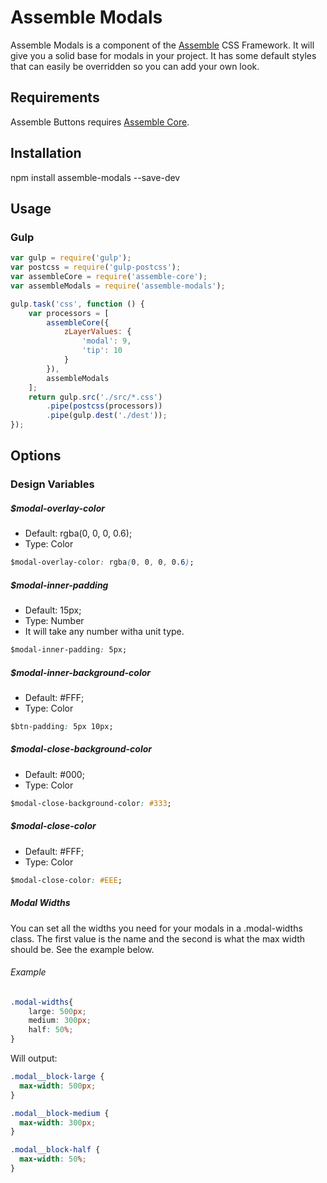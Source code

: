 [Assemble]:                http://assemblecss.com
[Assemble Core]:           https://github.com/lukelarsen/assemble-core

# Assemble Modals
Assemble Modals is a component of the [Assemble] CSS Framework. It will give you a solid base for modals in your project. It has some default styles that can easily be overridden so you can add your own look.

## Requirements
Assemble Buttons requires [Assemble Core].

## Installation
npm install assemble-modals --save-dev

## Usage
### Gulp
```js
var gulp = require('gulp');
var postcss = require('gulp-postcss');
var assembleCore = require('assemble-core');
var assembleModals = require('assemble-modals');

gulp.task('css', function () {
    var processors = [
        assembleCore({
            zLayerValues: {
                'modal': 9,
                'tip': 10
            }
        }),
        assembleModals
    ];
    return gulp.src('./src/*.css')
        .pipe(postcss(processors))
        .pipe(gulp.dest('./dest'));
});
```

## Options

### Design Variables

##### $modal-overlay-color
- Default: rgba(0, 0, 0, 0.6);
- Type: Color
```css
$modal-overlay-color: rgba(0, 0, 0, 0.6);
```

##### $modal-inner-padding
- Default:  15px;
- Type: Number
- It will take any number witha unit type.
```css
$modal-inner-padding: 5px;
```

##### $modal-inner-background-color
- Default: #FFF;
- Type: Color
```css
$btn-padding: 5px 10px;
```

##### $modal-close-background-color
- Default: #000;
- Type: Color
```css
$modal-close-background-color: #333;
```

##### $modal-close-color
- Default: #FFF;
- Type: Color
```css
$modal-close-color: #EEE;
```

##### Modal Widths
You can set all the widths you need for your modals in a .modal-widths class. The first value is the name and the second is what the max width should be. See the example below.

###### Example
```css
.modal-widths{
    large: 500px;
    medium: 300px;
    half: 50%;
}
```
Will output:
```css
.modal__block-large {
  max-width: 500px;
}

.modal__block-medium {
  max-width: 300px;
}

.modal__block-half {
  max-width: 50%;
}
```
